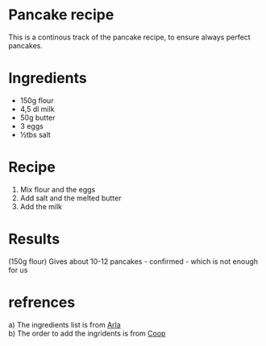# Pancake recipe
This is a continous track of the pancake recipe, to ensure always perfect pancakes.

# Ingredients

* 150g flour
* 4,5 dl milk
* 50g butter
* 3 eggs
* ½tbs salt

# Recipe

1. Mix flour and the eggs
2. Add salt and the melted butter
3. Add the milk

# Results
(150g flour) Gives about 10-12 pancakes  - confirmed - which is not enough for us

# refrences
a) The ingredients list is from [Arla](https://www.arla.dk/opskrifter/pandekager/)  
b) The order to add the ingridents is from [Coop](https://opskrifter.coop.dk/artikler/dette-tip-sikrer-dig-de-bedste-pandekager)

